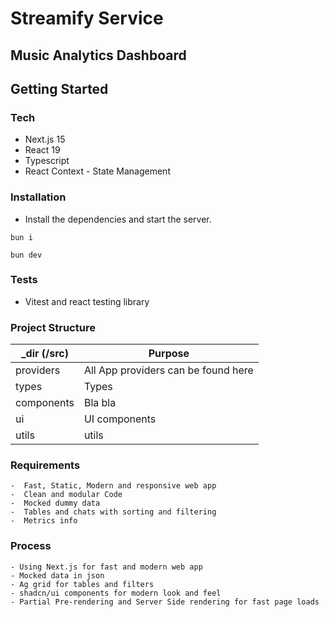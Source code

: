 # Streamify Service

## Music Analytics Dashboard

## Getting Started

### Tech

- Next.js 15
- React 19
- Typescript
- React Context - State Management

### Installation

- Install the dependencies and start the server.

```
bun i

bun dev

```

### Tests

- Vitest and react testing library

### Project Structure

| \_dir (/src) | Purpose                             |
| ------------ | ----------------------------------- |
| providers    | All App providers can be found here |
| types        | Types                               |
| components   | Bla bla                             |
| ui           | UI components                       |
| utils        | utils                               |

### Requirements

    -  Fast, Static, Modern and responsive web app
    -  Clean and modular Code
    -  Mocked dummy data
    -  Tables and chats with sorting and filtering
    -  Metrics info

### Process

    - Using Next.js for fast and modern web app
    - Mocked data in json
    - Ag grid for tables and filters
    - shadcn/ui components for modern look and feel
    - Partial Pre-rendering and Server Side rendering for fast page loads
